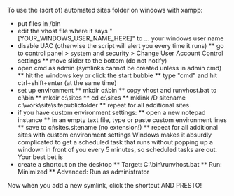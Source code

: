 To use the (sort of) automated sites folder on windows with xampp:

* put files in /bin
* edit the vhost file where it says "[YOUR_WINDOWS_USER_NAME_HERE]" to ... your windows user name
* disable UAC (otherwise the script will alert you every time it runs)
	** go to control panel > system and security > Change User Account Control settings
	** move slider to the bottom (do not notify)
* open cmd as admin (symlinks cannot be created unless in admin cmd)
	** hit the windows key or click the start bubble
	** type "cmd" and hit ctrl+shift+enter (at the same time)
* set up environment
	** mkdir c:\bin
	** copy vhost and runvhost.bat to c:\bin
	** mkdir c:\sites
	** cd c:\sites
	** mklink /D sitename c:\work\site\sitepublicfolder
	** repeat for all additional sites
* if you have custom environment settings:
	** open a new notepad instance
	** in an empty text file, type or paste custom environment lines
	** save to c:\sites\.sitename (no extension!)
	** repeat for all additional sites with custom environment settings
Windows makes it absurdly complicated to get a scheduled task that runs without popping up a windown in front of you every 5 minutes, so scheduled tasks are out.  
Your best bet is
* create a shortcut on the desktop 
	** Target: C:\bin\runvhost.bat
	** Run: Minimized
	** Advanced: Run as administrator
	
Now when you add a new symlink, click the shortcut AND PRESTO!
